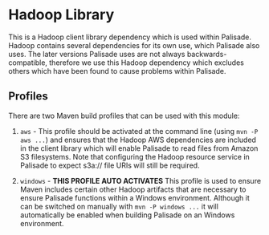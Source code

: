<!---
Copyright 2018-2021 Crown Copyright

Licensed under the Apache License, Version 2.0 (the "License");
you may not use this file except in compliance with the License.
You may obtain a copy of the License at

  http://www.apache.org/licenses/LICENSE-2.0

Unless required by applicable law or agreed to in writing, software
distributed under the License is distributed on an "AS IS" BASIS,
WITHOUT WARRANTIES OR CONDITIONS OF ANY KIND, either express or implied.
See the License for the specific language governing permissions and
limitations under the License.
--->
# Hadoop Library

This is a Hadoop client library dependency which is used within Palisade. Hadoop contains several dependencies for its own use, which
Palisade also uses. The later versions Palisade uses are not always backwards-compatible, therefore we use this Hadoop dependency which
excludes others which have been found to cause problems within Palisade.

## Profiles
There are two Maven build profiles that can be used with this module:

1. `aws` - This profile should be activated at the command line (using `mvn -P aws ...`) and ensures that the Hadoop AWS
dependencies are included in the client library which will enable Palisade to read files from Amazon S3 filesystems. Note that
configuring the Hadoop resource service in Palisade to expect s3a:// file URIs will still be required.

2. `windows` - **THIS PROFILE AUTO ACTIVATES** This profile is used to ensure Maven includes certain other Hadoop artifacts
that are necessary to ensure Palisade functions within a Windows environment. Although it can be switched on manually with
`mvn -P windows ...` it will automatically be enabled when building Palisade on an Windows environment.
